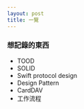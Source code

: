 ```yaml
---
layout: post
title: 一覽
---
```


### 想記錄的東西

- TOOD
- SOLID
- Swift protocol design
- Design Pattern
- CardDAV
- 工作流程
